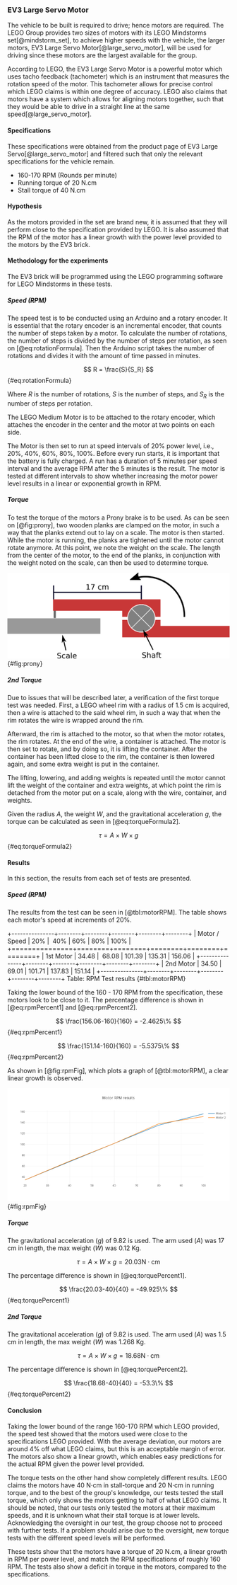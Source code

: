### EV3 Large Servo Motor

The vehicle to be built is required to drive; hence motors are required. The LEGO Group provides two sizes of motors with its LEGO Mindstorms set[@mindstorm_set], to achieve higher speeds with the vehicle, the larger motors, EV3 Large Servo Motor[@large_servo_motor], will be used for driving since these motors are the largest available for the group.

According to LEGO, the EV3 Large Servo Motor is a powerful motor which uses tacho feedback (tachometer) which is an instrument that measures the rotation speed of the motor. This tachometer allows for precise control which LEGO claims is within one degree of accuracy. LEGO also claims that motors have a system which allows for aligning motors together, such that they would be able to drive in a straight line at the same speed[@large_servo_motor].

#### Specifications

These specifications were obtained from the product page of EV3 Large Servo[@large_servo_motor] and filtered such that only the relevant specifications for the vehicle remain.

- 160-170 RPM (Rounds per minute)
- Running torque of 20 N.cm
- Stall torque of 40 N.cm

#### Hypothesis

As the motors provided in the set are brand new, it is assumed that they will perform close to the specification provided by LEGO. It is also assumed that the RPM of the motor has a linear growth with the power level provided to the motors by the EV3 brick.

#### Methodology for the experiments

The EV3 brick will be programmed using the LEGO programming software for LEGO Mindstorms in these tests.

##### Speed (RPM)

The speed test is to be conducted using an Arduino and a rotary encoder. It is essential that the rotary encoder is an incremental encoder, that counts the number of steps taken by a motor.
To calculate the number of rotations, the number of steps is divided by the number of steps per rotation, as seen on [@eq:rotationFormula]. Then the Arduino script takes the number of rotations and divides it with the amount of time passed in minutes.

$$ R = \frac{S}{S_R} $$ {#eq:rotationFormula}

Where $R$ is the number of rotations, $S$ is the number of steps, and $S_R$ is the number of steps per rotation.

The LEGO Medium Motor is to be attached to the rotary encoder, which attaches the encoder in the center and the motor at two points on each side.

The Motor is then set to run at speed intervals of 20% power level, i.e., 20%, 40%, 60%, 80%, 100%. Before every run starts, it is important that the battery is fully charged. A run has a duration of 5 minutes per speed interval and the average RPM after the 5 minutes is the result. The motor is tested at different intervals to show whether increasing the motor power level results in a linear or exponential growth in RPM.

##### Torque

To test the torque of the motors a Prony brake is to be used. As can be seen on [@fig:prony], two wooden planks are clamped on the motor, in such a way that the planks extend out to lay on a scale. The motor is then started. While the motor is running, the planks are tightened until the motor cannot rotate anymore. At this point, we note the weight on the scale. The length from the center of the motor, to the end of the planks, in conjunction with the weight noted on the scale, can then be used to determine torque.

![Illustration of a Prony Brake](report/assets/pictures/prony.png){#fig:prony}

##### 2nd Torque

Due to issues that will be described later, a verification of the first torque test was needed.
First, a LEGO wheel rim with a radius of 1.5 cm is acquired, then a wire is attached to the said wheel rim, in such a way that when the rim rotates the wire is wrapped around the rim.

Afterward, the rim is attached to the motor, so that when the motor rotates, the rim rotates. At the end of the wire, a container is attached. The motor is then set to rotate, and by doing so, it is lifting the container. After the container has been lifted close to the rim, the container is then lowered again, and some extra weight is put in the container.

The lifting, lowering, and adding weights is repeated until the motor cannot lift the weight of the container and extra weights, at which point the rim is detached from the motor put on a scale, along with the wire, container, and weights.

Given the radius $A$, the weight $W$, and the gravitational acceleration $g$, the torque can be calculated as seen in [@eq:torqueFormula2].

$$ \tau = A \times W \times g $$ {#eq:torqueFormula2}

#### Results

In this section, the results from each set of tests are presented. 

##### Speed (RPM)

The results from the test can be seen in [@tbl:motorRPM]. The table shows each motor's speed at increments of 20%.

+---------------+--------+--------+--------+--------+--------+
| Motor / Speed |    20% |    40% |    60% |    80% |   100% |
+===============+========+========+========+========+========+
| 1st Motor     |  34.48 |  68.08 | 101.39 | 135.31 | 156.06 |
+---------------+--------+--------+--------+--------+--------+
| 2nd Motor     |  34.50 |  69.01 | 101.71 | 137.83 | 151.14 |
+---------------+--------+--------+--------+--------+--------+
Table: RPM Test results {#tbl:motorRPM}

Taking the lower bound of the 160 - 170 RPM from the specification, these motors look to be close to it. The percentage difference is shown in [@eq:rpmPercent1] and [@eq:rpmPercent2].

$$ \frac{156.06-160}{160} = -2.4625\% $$ {#eq:rpmPercent1}

$$ \frac{151.14-160}{160} = -5.5375\% $$ {#eq:rpmPercent2}

As shown in [@fig:rpmFig], which plots a graph of [@tbl:motorRPM], a clear linear growth is observed.

![The Motors RPM](report/assets/pictures/motor_rpm.png){#fig:rpmFig}

##### Torque

The gravitational acceleration ($g$) of 9.82 is used. The arm used ($A$) was 17 cm in length, the max weight ($W$) was 0.12 Kg.

$$ \tau = A \times W \times g = 20.03 \text{N}\cdot \text{cm} $$

The percentage difference is shown in [@eq:torquePercent1].

$$ \frac{20.03-40}{40} = -49.925\% $$ {#eq:torquePercent1}

##### 2nd Torque

The gravitational acceleration ($g$) of 9.82 is used. The arm used ($A$) was 1.5 cm in length, the max weight ($W$) was 1.268 Kg.

$$ \tau = A \times W \times g = 18.68 \text{N}\cdot \text{cm} $$

The percentage difference is shown in [@eq:torquePercent2].

$$ \frac{18.68-40}{40} = -53.3\% $$ {#eq:torquePercent2}

#### Conclusion

Taking the lower bound of the range 160-170 RPM which LEGO provided, the speed test showed that the motors used were close to the specifications LEGO provided. With the average deviation, our motors are around 4% off what LEGO claims, but this is an acceptable margin of error. The motors also show a linear growth, which enables easy predictions for the actual RPM given the power level provided.

The torque tests on the other hand show completely different results. LEGO claims the motors have 40 N$\cdot$cm in stall-torque and 20 N$\cdot$cm in running torque, and to the best of the group's knowledge, our tests tested the stall torque, which only shows the motors getting to half of what LEGO claims. It should be noted, that our tests only tested the motors at their maximum speeds, and it is unknown what their stall torque is at lower levels. Acknowledging the oversight in our test, the group choose not to proceed with further tests. If a problem should arise due to the oversight, new torque tests with the different speed levels will be performed.

These tests show that the motors have a torque of 20 N.cm, a linear growth in RPM per power level, and match the RPM specifications of roughly 160 RPM. The tests also show a deficit in torque in the motors, compared to the specifications.
